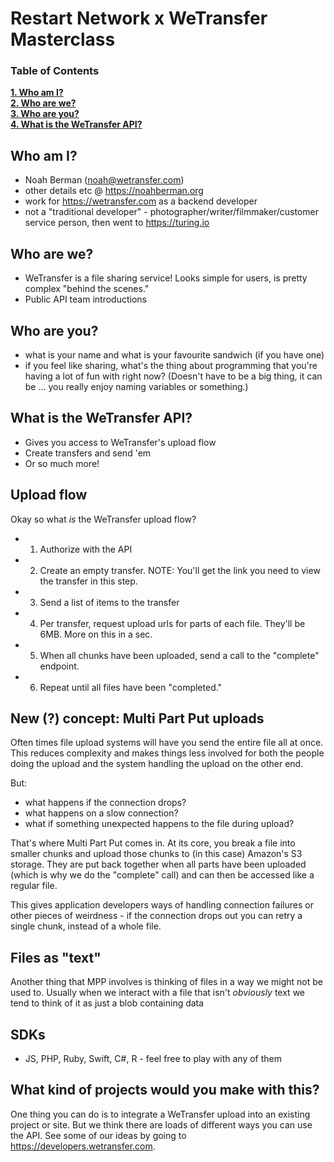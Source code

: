 # Restart Network x WeTransfer Masterclass

### Table of Contents
**[1. Who am I?](#who-am-i)**<br>
**[2. Who are we?](#who-are-we)**<br>
**[3. Who are you?](#who-are-you)**<br>
**[4. What is the WeTransfer API?](#what-is-the-wetransfer-api)**<br>

## Who am I?

- Noah Berman (noah@wetransfer.com)
- other details etc @ https://noahberman.org
- work for https://wetransfer.com as a backend developer
- not a "traditional developer" - photographer/writer/filmmaker/customer service person, then went to https://turing.io

## Who are we?

- WeTransfer is a file sharing service! Looks simple for users, is pretty complex "behind the scenes." 
- Public API team introductions

## Who are you?

- what is your name and what is your favourite sandwich (if you have one)
- if you feel like sharing, what's the thing about programming that you're having a lot of fun with right now?
(Doesn't have to be a big thing, it can be ... you really enjoy naming variables or something.)

## What is the WeTransfer API?

- Gives you access to WeTransfer's upload flow
- Create transfers and send 'em
- Or so much more!

## Upload flow

Okay so what _is_ the WeTransfer upload flow?

- 1. Authorize with the API
- 2. Create an empty transfer. NOTE: You'll get the link you need to view the transfer in this step.
- 3. Send a list of items to the transfer
- 4. Per transfer, request upload urls for parts of each file. They'll be 6MB. More on this in a sec. 
- 5. When all chunks have been uploaded, send a call to the "complete" endpoint. 
- 6. Repeat until all files have been "completed." 

## New (?) concept: Multi Part Put uploads

Often times file upload systems will have you send the entire file all at once. This reduces complexity and makes things less involved for both the people doing the upload and the system handling the upload on the other end.

But: 

- what happens if the connection drops?
- what happens on a slow connection?
- what if something unexpected happens to the file during upload? 

That's where Multi Part Put comes in. At its core, you break a file into smaller chunks and upload those chunks to (in this case) Amazon's S3 storage. They are put back together when all parts have been uploaded (which is why we do the "complete" call) and can then be accessed like a regular file. 

This gives application developers ways of handling connection failures or other pieces of weirdness - if the connection drops out you can retry a single chunk, instead of a whole file. 

## Files as "text"

Another thing that MPP involves is thinking of files in a way we might not be used to. Usually when we interact with a file that isn't _obviously_ text we tend to think of it as just a blob containing data 

## SDKs
 
- JS, PHP, Ruby, Swift, C#, R - feel free to play with any of them

## What kind of projects would you make with this?

One thing you can do is to integrate a WeTransfer upload into an existing project or site. But we think there are loads of different ways you can use the API. See some of our ideas by going to https://developers.wetransfer.com.

